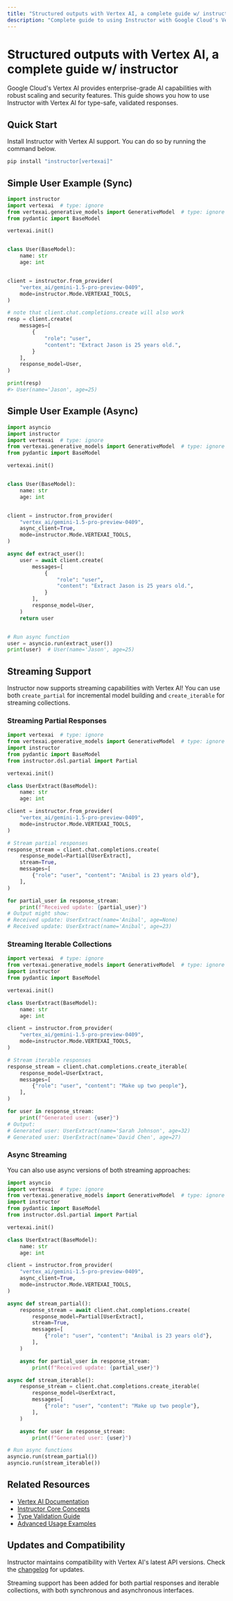 ```yaml
---
title: "Structured outputs with Vertex AI, a complete guide w/ instructor"
description: "Complete guide to using Instructor with Google Cloud's Vertex AI. Learn how to generate structured, type-safe outputs with enterprise-grade AI capabilities."
---
```


# Structured outputs with Vertex AI, a complete guide w/ instructor

Google Cloud's Vertex AI provides enterprise-grade AI capabilities with robust scaling and security features. This guide shows you how to use Instructor with Vertex AI for type-safe, validated responses.

## Quick Start

Install Instructor with Vertex AI support. You can do so by running the command below.

```bash
pip install "instructor[vertexai]"
```

## Simple User Example (Sync)

```python
import instructor
import vertexai  # type: ignore
from vertexai.generative_models import GenerativeModel  # type: ignore
from pydantic import BaseModel

vertexai.init()


class User(BaseModel):
    name: str
    age: int


client = instructor.from_provider(
    "vertex_ai/gemini-1.5-pro-preview-0409",
    mode=instructor.Mode.VERTEXAI_TOOLS,
)

# note that client.chat.completions.create will also work
resp = client.create(
    messages=[
        {
            "role": "user",
            "content": "Extract Jason is 25 years old.",
        }
    ],
    response_model=User,
)

print(resp)
#> User(name='Jason', age=25)
```

## Simple User Example (Async)

```python
import asyncio
import instructor
import vertexai  # type: ignore
from vertexai.generative_models import GenerativeModel  # type: ignore
from pydantic import BaseModel

vertexai.init()


class User(BaseModel):
    name: str
    age: int


client = instructor.from_provider(
    "vertex_ai/gemini-1.5-pro-preview-0409",
    async_client=True,
    mode=instructor.Mode.VERTEXAI_TOOLS,
)

async def extract_user():
    user = await client.create(
        messages=[
            {
                "role": "user",
                "content": "Extract Jason is 25 years old.",
            }
        ],
        response_model=User,
    )
    return user


# Run async function
user = asyncio.run(extract_user())
print(user)  # User(name='Jason', age=25)
```

## Streaming Support

Instructor now supports streaming capabilities with Vertex AI! You can use both `create_partial` for incremental model building and `create_iterable` for streaming collections.

### Streaming Partial Responses

```python
import vertexai  # type: ignore
from vertexai.generative_models import GenerativeModel  # type: ignore
import instructor
from pydantic import BaseModel
from instructor.dsl.partial import Partial

vertexai.init()

class UserExtract(BaseModel):
    name: str
    age: int

client = instructor.from_provider(
    "vertex_ai/gemini-1.5-pro-preview-0409",
    mode=instructor.Mode.VERTEXAI_TOOLS,
)

# Stream partial responses
response_stream = client.chat.completions.create(
    response_model=Partial[UserExtract],
    stream=True,
    messages=[
        {"role": "user", "content": "Anibal is 23 years old"},
    ],
)

for partial_user in response_stream:
    print(f"Received update: {partial_user}")
# Output might show:
# Received update: UserExtract(name='Anibal', age=None)
# Received update: UserExtract(name='Anibal', age=23)
```

### Streaming Iterable Collections

```python
import vertexai  # type: ignore
from vertexai.generative_models import GenerativeModel  # type: ignore
import instructor
from pydantic import BaseModel

vertexai.init()

class UserExtract(BaseModel):
    name: str
    age: int

client = instructor.from_provider(
    "vertex_ai/gemini-1.5-pro-preview-0409",
    mode=instructor.Mode.VERTEXAI_TOOLS,
)

# Stream iterable responses
response_stream = client.chat.completions.create_iterable(
    response_model=UserExtract,
    messages=[
        {"role": "user", "content": "Make up two people"},
    ],
)

for user in response_stream:
    print(f"Generated user: {user}")
# Output:
# Generated user: UserExtract(name='Sarah Johnson', age=32)
# Generated user: UserExtract(name='David Chen', age=27)
```

### Async Streaming

You can also use async versions of both streaming approaches:

```python
import asyncio
import vertexai  # type: ignore
from vertexai.generative_models import GenerativeModel  # type: ignore
import instructor
from pydantic import BaseModel
from instructor.dsl.partial import Partial

vertexai.init()

class UserExtract(BaseModel):
    name: str
    age: int

client = instructor.from_provider(
    "vertex_ai/gemini-1.5-pro-preview-0409",
    async_client=True,
    mode=instructor.Mode.VERTEXAI_TOOLS,
)

async def stream_partial():
    response_stream = await client.chat.completions.create(
        response_model=Partial[UserExtract],
        stream=True,
        messages=[
            {"role": "user", "content": "Anibal is 23 years old"},
        ],
    )

    async for partial_user in response_stream:
        print(f"Received update: {partial_user}")

async def stream_iterable():
    response_stream = client.chat.completions.create_iterable(
        response_model=UserExtract,
        messages=[
            {"role": "user", "content": "Make up two people"},
        ],
    )

    async for user in response_stream:
        print(f"Generated user: {user}")

# Run async functions
asyncio.run(stream_partial())
asyncio.run(stream_iterable())
```

## Related Resources

- [Vertex AI Documentation](https://cloud.google.com/vertex-ai/docs)
- [Instructor Core Concepts](../concepts/index.md)
- [Type Validation Guide](../concepts/validation.md)
- [Advanced Usage Examples](../examples/index.md)

## Updates and Compatibility

Instructor maintains compatibility with Vertex AI's latest API versions. Check the [changelog](https://github.com/jxnl/instructor/blob/main/CHANGELOG.md) for updates.

Streaming support has been added for both partial responses and iterable collections, with both synchronous and asynchronous interfaces.
